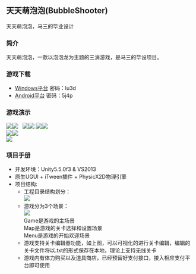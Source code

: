## 天天萌泡泡(BubbleShooter)
天天萌泡泡，马三的毕业设计

### 简介  
天天萌泡泡，一款以泡泡龙为主题的三消游戏，是马三的毕设项目。  

### 游戏下载  
* [Windows平台](http://pan.baidu.com/s/1dFpPZvb) 密码：lu3d
* [Android平台](http://pan.baidu.com/s/1i47I1Gp) 密码：5j4p

### 游戏演示  
![](./Images/Pic1.png)![](./Images/Pic2.png)  
![](./Images/Pic5.png)![](./Images/Pic6.png) 
![](./Images/Pic7.png)![](./Images/Pic8.png)  
![](./Images/Pic3.png)![](./Images/Pic4.png)  
![](./Images/Pic9.png)  

### 项目手册  
* 开发环境：Unity5.5.0f3 & VS2013 
* 原生UGUI + iTween插件 + PhysicX2D物理引擎   
* 项目结构:  
  * 工程目录结构划分：  
![](./Images/1.png)  
  * 游戏分为3个场景：  
![](./Images/2.png)  
Game是游戏的主场景  
Map是游戏的关卡选择和设置场景  
Menu是游戏的开始欢迎场景  
  * 游戏支持关卡编辑器功能，如上图，可以可视化的进行关卡编辑，编辑的关卡文件将以.txt的形式保存在本地，理论上支持无线关卡  
  * 游戏内有体力购买以及道具商店，已经预留好支付接口，接入相应支付平台即可使用  


